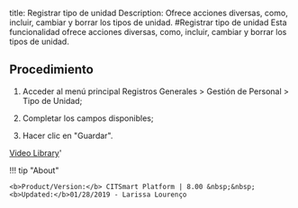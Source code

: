 title:  Registrar tipo de unidad 
Description: Ofrece acciones diversas, como, incluir, cambiar y borrar los tipos de unidad.
#Registrar tipo de unidad
Esta funcionalidad ofrece acciones diversas, como, incluir, cambiar y borrar los tipos de unidad.

Procedimiento
-------------

1.  Acceder al menú principal Registros Generales \> Gestión de Personal \> Tipo
    de Unidad;

2.  Completar los campos disponibles;

3.  Hacer clic en "Guardar".

<i class='fa fa-youtube-play  fa-2x' style='color:#97ce17;vertical-align: middle;'> </i> [Video Library](https://www.youtube.com/playlist?list=PLB5qK2uzf2ROwgzOQev5pGYCVesY4iH8v)'

!!! tip "About"

    <b>Product/Version:</b> CITSmart Platform | 8.00 &nbsp;&nbsp;
    <b>Updated:</b>01/28/2019 - Larissa Lourenço

